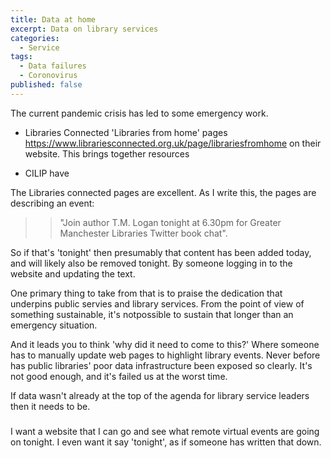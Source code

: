 ```yaml
---
title: Data at home
excerpt: Data on library services
categories:
  - Service
tags:
  - Data failures
  - Coronovirus
published: false
---
```


The current pandemic crisis has led to some emergency work.

- Libraries Connected 'Libraries from home' pages https://www.librariesconnected.org.uk/page/librariesfromhome on their website. This brings together resources

- CILIP have 



The Libraries connected pages are excellent. As I write this, the pages are describing an event:

>> "Join author T.M. Logan tonight at 6.30pm for Greater Manchester Libraries Twitter book chat".

So if that's 'tonight' then presumably that content has been added today, and will likely also be removed tonight. By someone logging in to the website and updating the text.

One primary thing to take from that is to praise the dedication that underpins public servies and library services. From the point of view of something sustainable, it's notpossible to sustain that longer than an emergency situation.

And it leads you to think 'why did it need to come to this?' Where someone has to manually update web pages to highlight library events. Never before has public libraries' poor data infrastructure been exposed so clearly. It's not good enough, and it's failed us at the worst time.

If data wasn't already at the top of the agenda for library service leaders then it needs to be.



### 

I want a website that I can go and see what remote virtual events are going on tonight. I even want it say 'tonight', as if someone has written that down. 
